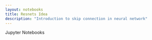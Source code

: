 ```yaml
---
layout: notebooks
title: Resnets Idea
description: "Introduction to skip connection in neural network"
---
```


Jupyter Notebooks

